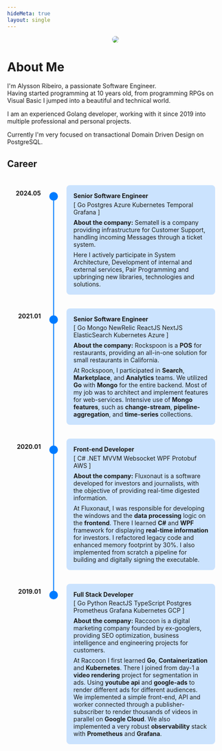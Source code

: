 ```yaml
---
hideMeta: true
layout: single
---
```


<center>
<img src="/images/me.png" style="border-radius: 50%"/>
</center>

# About Me

I'm Alysson Ribeiro, a passionate Software Engineer.  
Having started programming at 10 years old, from programming RPGs on Visual Basic I jumped into a beautiful and technical world.

I am an experienced Golang developer, working with it since 2019 into multiple professional and personal projects.

Currently I'm very focused on transactional Domain Driven Design on PostgreSQL.

## Career

      
<style>
/* General page style, likely unrelated to timeline structure itself, kept from original */
li {
  margin-top: 0 !important;
}

/* Timeline Styles */
.timeline-container {
  margin: 0 auto; /* Center the timeline container */
  max-width: 1200px; /* Optional: constrain maximum width */
  padding: 20px; /* Padding around the timeline */
}

.timeline {
  display: grid;
  grid-template-columns: max-content auto 1fr;
  column-gap: 20px;
  /* Use the variable if defined, otherwise hardcode. This gap separates cards. */
  row-gap: 2rem; /* or var(--timeline-row-gap); */
  align-items: stretch; 
  /* position: relative; /* Useful if other absolute positioning was needed, but not strictly for this */
}

.timelineEntry {
  /* This is crucial: child elements become direct grid items of .timeline */
  display: contents;
}

.timelineDate {
  font-weight: bold;
  justify-self: end; /* Align date box to the right end of its column */
  text-align: right; /* Align date text to the right within its box */
  padding-top: .6rem; /* Vertical alignment with card content */
  white-space: nowrap; /* Prevent dates from wrapping */
  /* If .timelineDate itself should not stretch, you can add align-self: start;
     but usually, text being at the top of a stretched cell is fine. */
}

.timelineLineContainer {
  display: flex;
  flex-direction: column;
  align-items: center;
  padding-top: 1rem;
  position: relative; /* Crucial for positioning the ::after pseudo-element */
}

.timelineIcon {
  width: 20px;
  height: 20px;
  background-color: var(--primary, #007bff);
  border-radius: 50%;
  /* margin-bottom: 5px; Space between icon and the vertical line below it */
  position: relative; 
  z-index: 1; 
  flex-shrink: 0; /* Prevent icon from shrinking if space is tight, though unlikely here */
}

.timelineLine {
  width: 2px;
  flex-grow: 1; /* Makes the line fill the REMAINING vertical space in .timelineLineContainer */
  background-color: var(--primary, #007bff);
}

.timeline-card {
  background-color: color-mix(in srgb, var(--primary, #007bff) 20%, transparent); 
  padding: 1rem;
  border-radius: 8px;
}

.timeline-card p {
  margin-top: 0.5em;
  margin-bottom: 0.5em;
}

.timeline-card b + br + p {
    margin-top: 0.25em; 
}

.timeline-card p:last-child {
    margin-bottom: 0;
}

.timelineEntry:last-child .timelineLineContainer .timelineLine {
  display: none;
}

/* The connecting line segment that spans the row-gap */
.timelineEntry:not(:last-child) .timelineLineContainer::after {
  content: "";
  position: absolute;
  width: 2px; /* Must match .timelineLine width */
  background-color: var(--primary, #007bff);
  
  /* Start from the bottom edge of the .timelineLineContainer */
  top: 100%; 
  /* Extend downwards by the amount of the row-gap */
  height: 4rem; /* CRITICAL: Must match .timeline's row-gap value (or var(--timeline-row-gap)) */
  
  /* Horizontal centering within the column */
  left: 50%;
  transform: translateX(-50%);
  
  /* Ensure this connector line is behind the next icon */
  z-index: 0; 
}
</style>

<div class="timeline-container">
  <div class="timeline">
    <div class="timelineEntry">
      <div class="timelineDate">2024.05</div>
      <div class="timelineLineContainer">
        <div class="timelineIcon"></div>
        <div class="timelineLine"></div>
      </div>
      <div class="timeline-card">
        <b>Senior Software Engineer</b><br/>
        <p>[ Go Postgres Azure Kubernetes Temporal Grafana ]</p>
        <p><strong>About the company:</strong> Sematell is a company providing infrastructure for Customer Support, handling incoming Messages through a ticket system.</p>
        <p>Here I actively participate in System Architecture, Development of internal and external services, Pair Programming and upbringing new libraries, technologies and solutions.</p>
      </div>
    </div>
    <div class="timelineEntry">
      <div class="timelineDate">2021.01</div>
      <div class="timelineLineContainer">
        <div class="timelineIcon"></div>
        <div class="timelineLine"></div>
      </div>
      <div class="timeline-card">
        <b>Senior Software Engineer</b><br/>
        <p>[ Go Mongo NewRelic ReactJS NextJS ElasticSearch Kubernetes Azure ]</p>
        <p><strong>About the company:</strong> Rockspoon is a <strong>POS</strong> for restaurants, providing an all-in-one solution for small restaurants in California.</p>
        <p>At Rockspoon, I participated in <strong>Search</strong>, <strong>Marketplace</strong>, and <strong>Analytics</strong> teams.  
        We utilized <strong>Go</strong> with <strong>Mongo</strong> for the entire backend.  
        Most of my job was to architect and implement features for web-services.  
        Intensive use of <strong>Mongo features</strong>, such as <strong>change-stream</strong>, <strong>pipeline-aggregation</strong>, and
        <strong>time-series</strong> collections.</p>
      </div>
    </div>
    <div class="timelineEntry">
      <div class="timelineDate">2020.01</div>
      <div class="timelineLineContainer">
        <div class="timelineIcon"></div>
        <div class="timelineLine"></div>
      </div>
      <div class="timeline-card">
        <b>Front-end Developer</b><br/>
        <p>[ C# .NET MVVM Websocket WPF Protobuf AWS ]</p>
        <p><strong>About the company:</strong> Fluxonaut is a software developed for investors and journalists, with the objective of providing real-time digested information.</p>
        <p>At Fluxonaut, I was responsible for developing the windows and the <strong>data processing</strong> logic on the <strong>frontend</strong>.  
        There I learned <strong>C#</strong> and <strong>WPF</strong> framework for displaying <strong>real-time information</strong> for investors.  
        I refactored legacy code and enhanced memory footprint by 30%.  
        I also implemented from scratch a pipeline for building and digitally signing the executable.</p>
      </div>
    </div>
    <div class="timelineEntry">
      <div class="timelineDate">2019.01</div>
      <div class="timelineLineContainer">
        <div class="timelineIcon"></div>
        <div class="timelineLine"></div>
      </div>
      <div class="timeline-card">
        <b>Full Stack Developer</b><br/>
        <p>[ Go Python ReactJS TypeScript Postgres Prometheus Grafana Kubernetes GCP ]</p>
        <p><strong>About the company:</strong> Raccoon is a digital marketing company founded by ex-googlers, providing SEO optimization, business intelligence and engineering projects for customers.</p>
        <p>At Raccoon I first learned <strong>Go</strong>, <strong>Containerization</strong> and <strong>Kubernetes</strong>.  
        There I joined from day-1 a <strong>video rendering</strong> project for segmentation in ads. Using <strong>youtube api</strong> and <strong>google-ads</strong> to render different ads for different audiences.  
        We implemented a simple front-end, API and worker connected through a publisher-subscriber to render thousands of videos in parallel on <strong>Google Cloud</strong>.  
        We also implemented a very robust <strong>observability</strong> stack with <strong>Prometheus</strong> and <strong>Grafana</strong>.</p>
      </div>
    </div>
  </div>
</div>